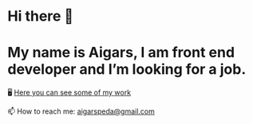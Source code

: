 # Hi there 👋

# My name is Aigars, I am front end developer and I’m looking for a job.

#### 
🖥 [Here you can see some of my work](https://aigarspeda.github.io/my-app/)

📫 How to reach me: aigarspeda@gmail.com


<!--
**AigarsPeda/AigarsPeda** is a ✨ _special_ ✨ repository because its `README.md` (this file) appears on your GitHub profile.

Here are some ideas to get you started:

- 🔭 I’m currently working on ...
- 🌱 I’m currently learning ...
- 👯 I’m looking to collaborate on ...
- 🤔 I’m looking for help with ...
- 💬 Ask me about ...
- 📫 How to reach me: ...
- 😄 Pronouns: ...
- ⚡ Fun fact: ...
-->
